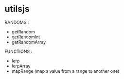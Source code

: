 # utilsjs

RANDOMS :
- getRandom
- getRandomInt
- getRandomArray

FUNCTIONS :
- lerp
- lerpArray
- mapRange (map a value from a range to another one)
